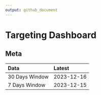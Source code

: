 ```yaml
---
output: github_document
---
```


# Targeting Dashboard



## Meta


|Data           |Latest     |
|:--------------|:----------|
|30 Days Window |2023-12-16 |
|7 Days Window  |2023-12-15 |
